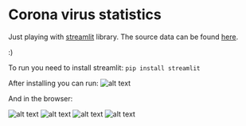 # Corona virus statistics
Just playing with [streamlit](https://www.streamlit.io/) library.
The source data can be found [here](https://github.com/CSSEGISandData/COVID-19/tree/master/csse_covid_19_data/csse_covid_19_time_series).

:)

To run you need to install streamlit:
```pip install streamlit```

After installing you can run:
![alt text](images/cmd.png "run")

And in the browser:

![alt text](images/1.png "run")
![alt text](images/2.png "run")
![alt text](images/3.png "run")
![alt text](images/4.png "run")

